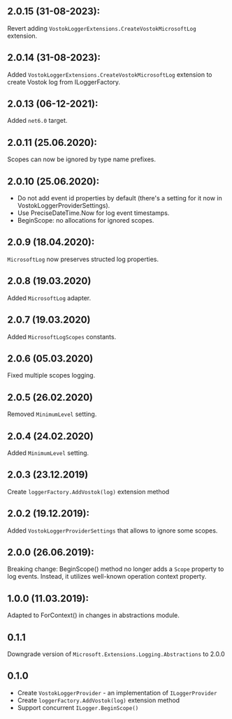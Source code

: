 ## 2.0.15 (31-08-2023):

Revert adding `VostokLoggerExtensions.CreateVostokMicrosoftLog` extension.

## 2.0.14 (31-08-2023):

Added `VostokLoggerExtensions.CreateVostokMicrosoftLog` extension to create Vostok log from ILoggerFactory.

## 2.0.13 (06-12-2021):

Added `net6.0` target.

## 2.0.11 (25.06.2020):

Scopes can now be ignored by type name prefixes.

## 2.0.10 (25.06.2020):

- Do not add event id properties by default (there's a setting for it now in VostokLoggerProviderSettings).
- Use PreciseDateTime.Now for log event timestamps.
- BeginScope: no allocations for ignored scopes.

## 2.0.9 (18.04.2020):

`MicrosoftLog` now preserves structed log properties.

## 2.0.8 (19.03.2020)

Added `MicrosoftLog` adapter.

## 2.0.7 (19.03.2020)

Added `MicrosoftLogScopes` constants.

## 2.0.6 (05.03.2020)

Fixed multiple scopes logging.

## 2.0.5 (26.02.2020)

Removed `MinimumLevel` setting.

## 2.0.4 (24.02.2020)

Added `MinimumLevel` setting.

## 2.0.3 (23.12.2019)

Create `loggerFactory.AddVostok(log)` extension method

## 2.0.2 (19.12.2019):

Added `VostokLoggerProviderSettings` that allows to ignore some scopes.

## 2.0.0 (26.06.2019):

Breaking change: BeginScope() method no longer adds a `Scope` property to log events. Instead, it utilizes well-known operation context property.

## 1.0.0 (11.03.2019):

Adapted to ForContext() in changes in abstractions module.

## 0.1.1

Downgrade version of `Microsoft.Extensions.Logging.Abstractions` to 2.0.0

## 0.1.0

* Create `VostokLoggerProvider` - an implementation of `ILoggerProvider`
* Create `loggerFactory.AddVostok(log)` extension method
* Support concurrent `ILogger.BeginScope()`
